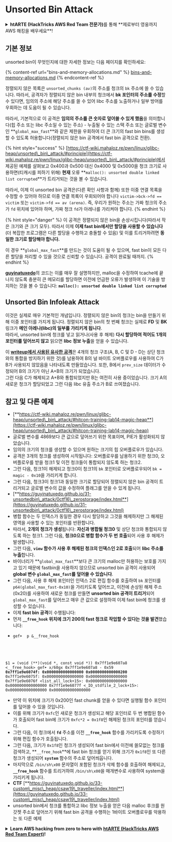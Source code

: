 # Unsorted Bin Attack

<details>

<summary><strong>htARTE (HackTricks AWS Red Team 전문가)</strong>를 통해 **제로부터 영웅까지 AWS 해킹을 배우세요**!</summary>

HackTricks를 지원하는 다른 방법:

- **회사가 HackTricks에 광고되길 원하거나 HackTricks를 PDF로 다운로드**하려면 [**SUBSCRIPTION PLANS**](https://github.com/sponsors/carlospolop)를 확인하세요!
- [**공식 PEASS & HackTricks 스왜그**](https://peass.creator-spring.com)를 구매하세요
- [**The PEASS Family**](https://opensea.io/collection/the-peass-family)를 발견하세요, 당사의 독점 [**NFTs**](https://opensea.io/collection/the-peass-family) 컬렉션
- **💬 [Discord 그룹](https://discord.gg/hRep4RUj7f)** 또는 [텔레그램 그룹](https://t.me/peass)에 **가입**하거나 **트위터** 🐦 [**@hacktricks\_live**](https://twitter.com/hacktricks\_live)를 **팔로우**하세요.
- **HackTricks** 및 **HackTricks Cloud** github 저장소에 PR을 제출하여 **해킹 트릭을 공유**하세요.

</details>

## 기본 정보

unsorted bin이 무엇인지에 대한 자세한 정보는 다음 페이지를 확인하세요:

{% content-ref url="bins-and-memory-allocations.md" %}
[bins-and-memory-allocations.md](bins-and-memory-allocations.md)
{% endcontent-ref %}

정렬되지 않은 목록은 `unsorted_chunks (av)`의 주소를 청크의 `bk` 주소에 쓸 수 있습니다. 따라서, 공격자가 정렬되지 않은 bin 내부의 청크에서 **bk 포인터의 주소를 수정**할 수 있다면, 임의의 주소에 해당 주소를 쓸 수 있어 libc 주소를 노출하거나 일부 방어를 우회하는 데 도움이 될 수 있습니다.

따라서, 기본적으로 이 공격은 **임의의 주소를 큰 숫자로 덮어쓸 수 있게 했음**을 의미합니다(힙 주소 또는 libc 주소일 수 있는 주소) - 누출될 수 있는 스택 주소 또는 글로벌 변수인 **`global_max_fast`**와 같은 제한을 우회하여 더 큰 크기의 fast bin bins를 생성할 수 있도록 허용합니다(정렬되지 않은 bin 공격에서 fast bin 공격으로 전환).

{% hint style="success" %}
[https://ctf-wiki.mahaloz.re/pwn/linux/glibc-heap/unsorted\_bin\_attack/#principle](https://ctf-wiki.mahaloz.re/pwn/linux/glibc-heap/unsorted\_bin\_attack/#principle)에서 제공된 예제를 살펴보고 0x400과 0x500 대신 0x4000 및 0x5000을 청크 크기로 사용하면(티캐시를 피하기 위해) **현재** 오류 **`malloc(): unsorted double linked list corrupted`**가 트리거되는 것을 볼 수 있습니다.

따라서, 이제 이 unsorted bin 공격은(다른 확인 사항과 함께) 또한 이중 연결 목록을 수정할 수 있어야 하므로 이중 연결 목록이 우회되어야 합니다 `victim->bck->fd == victim` 또는 `victim->fd == av (arena)`. 즉, 우리가 원하는 주소는 가짜 청크의 주소가 `fd` 위치에 있어야 하며, 가짜 청크 `fd`가 아레나를 가리켜야 합니다.
{% endhint %}

{% hint style="danger" %}
이 공격은 정렬되지 않은 bin을 손상시킵니다(따라서 작은 크기와 큰 크기 모두). 따라서 이제 **이제 fast bin에서만 할당을 사용할 수 있습니다**(더 복잡한 프로그램은 다른 할당을 수행하고 충돌할 수 있음) 및 이를 트리거하려면 **동일한 크기로 할당해야 합니다.**

이 경우 **`global_max_fast`**를 만드는 것이 도움이 될 수 있으며, fast bin이 모든 다른 할당을 처리할 수 있을 것으로 신뢰할 수 있습니다. 공격이 완료될 때까지.
{% endhint %}

[**guyinatuxedo**](https://guyinatuxedo.github.io/31-unsortedbin\_attack/unsorted\_explanation/index.html)의 코드는 이를 매우 잘 설명하지만, malloc을 수정하여 tcache에 끝나지 않도록 충분히 큰 메모리를 할당하면 이전에 언급한 오류가 발생하여 이 기술을 방지하는 것을 볼 수 있습니다: **`malloc(): unsorted double linked list corrupted`**

## Unsorted Bin Infoleak Attack

이것은 실제로 매우 기본적인 개념입니다. 정렬되지 않은 bin의 청크는 bin을 만들기 위해 이중 포인터를 가지게 됩니다. 정렬되지 않은 bin의 첫 번째 청크는 실제로 **FD** 및 **BK** 링크가 **메인 아레나(libc)의 일부를 가리키게 됩니다**.\
따라서, unsorted bin에 청크를 넣고 읽거나(사용 후 해제) **다시 할당하여 적어도 1개의 포인터를 덮어쓰지 않고** 읽으면 **libc 정보 누출**을 얻을 수 있습니다.

이 [**writeup에서 사용된 유사한 공격**](https://guyinatuxedo.github.io/33-custom\_misc\_heap/csaw18\_alienVSsamurai/index.html)은 4개의 청크 구조(A, B, C 및 D - D는 상단 청크와의 통합을 방지하기 위한 것)를 남용하여 B의 널 바이트 오버플로우를 사용하여 C가 B가 사용되지 않았음을 나타내도록 만들었습니다. 또한, B에서 `prev_size` 데이터가 수정되어 B의 크기가 아닌 A+B의 크기가 되었습니다.\
그런 다음 C가 해제되고 A+B와 통합되었지만 B는 여전히 사용 중이었습니다. 크기 A의 새로운 청크가 할당되었고 그런 다음 libc 유출 주소가 B로 쓰여졌습니다.

## 참고 및 다른 예제

* [**https://ctf-wiki.mahaloz.re/pwn/linux/glibc-heap/unsorted\_bin\_attack/#hitcon-training-lab14-magic-heap**](https://ctf-wiki.mahaloz.re/pwn/linux/glibc-heap/unsorted\_bin\_attack/#hitcon-training-lab14-magic-heap)
* 글로벌 변수를 4869보다 큰 값으로 덮어쓰기 위한 목표이며, PIE가 활성화되지 않았습니다.
* 임의의 크기의 청크를 생성할 수 있으며 원하는 크기의 힙 오버플로우가 있습니다.
* 공격은 3개의 청크를 생성하여 시작됩니다: 오버플로우를 남용하기 위한 청크0, 오버플로우를 받을 청크1 및 이전 청크들이 통합되지 않도록 하는 청크2.
* 그런 다음, 청크1이 해제되고 청크0이 청크1의 `bk` 포인터로 오버플로우되어 `bk = magic - 0x10`을 가리키게 합니다.
* 그런 다음, 청크3이 청크1과 동일한 크기로 할당되어 정렬되지 않은 bin 공격이 트리거되고 글로벌 변수의 값을 수정하여 플래그를 얻을 수 있게 됩니다.
* [**https://guyinatuxedo.github.io/31-unsortedbin\_attack/0ctf16\_zerostorage/index.html**](https://guyinatuxedo.github.io/31-unsortedbin\_attack/0ctf16\_zerostorage/index.html)
* 병합 함수는 두 인덱스가 동일한 경우 다시 할당하고 그것을 해제하지만 그 해제된 영역을 사용할 수 있는 포인터를 반환합니다.
* 따라서, **2개의 청크가 생성**됩니다: **자신과 병합될 청크0** 및 상단 청크와 통합되지 않도록 하는 청크1. 그런 다음, **청크0으로 병합 함수가 두 번 호출**되어 사용 후 해제가 발생합니다.
* 그런 다음, **`view` 함수가 사용 후 해제된 청크의 인덱스인 2로 호출**되어 **libc 주소를 누출**합니다.
* 바이너리가 **`global_max_fast`**보다 큰 크기의 malloc만 허용하는 보호를 가지고 있기 때문에 fastbin을 사용하지 않으므로 unsorted bin 공격이 사용되어 **global 변수 `global_max_fast`를 덮어쓸 수 있습니다**.
* 그런 다음, 사용 후 해제 포인터인 인덱스 2로 편집 함수를 호출하여 `bk` 포인터를 `p64(global_max_fast-0x10)`을 가리키도록 덮어쓰고, 이전에 손상된 해제 주소(0x20)를 사용하여 새로운 청크를 만들면 **unsorted bin 공격이 트리거**되어 `global_max_fast`를 덮어쓰고 매우 큰 값으로 설정하여 이제 fast bin에 청크를 생성할 수 있습니다.
* 이제 **fast bin 공격**이 수행됩니다:
* 먼저 **`__free_hook` 위치에 크기 200의 fast 청크로 작업할 수 있다는 것을 발견**했습니다:
* <pre class="language-c"><code class="lang-c">gef➤  p &#x26;__free_hook
$1 = (void (**)(void *, const void *)) 0x7ff1e9e607a8 &#x3C;__free_hook>
gef➤  x/60gx 0x7ff1e9e607a8 - 0x59
<strong>0x7ff1e9e6074f: 0x0000000000000000      0x0000000000000200
</strong>0x7ff1e9e6075f: 0x0000000000000000      0x0000000000000000
0x7ff1e9e6076f &#x3C;list_all_lock+15>:      0x0000000000000000      0x0000000000000000
0x7ff1e9e6077f &#x3C;_IO_stdfile_2_lock+15>: 0x0000000000000000      0x0000000000000000
</code></pre>
* 만약 이 위치에 크기가 0x200인 fast chunk를 얻을 수 있다면 실행될 함수 포인터를 덮어쓸 수 있을 것입니다.
* 이를 위해 크기가 `0xfc`인 새로운 청크가 생성되고 해당 포인터로 두 번 병합된 함수가 호출되어 fast bin에 크기가 `0xfc*2 = 0x1f8`인 해제된 청크의 포인터를 얻습니다.
* 그런 다음, 이 청크에서 **`fd`** 주소를 이전 **`__free_hook`** 함수를 가리키도록 수정하기 위해 편집 함수가 호출됩니다.
* 그런 다음, 크기가 `0x1f8`인 청크가 생성되어 fast bin에서 이전에 쓸모없는 청크를 검색하고, **`__free_hook`**에 fast bin 청크를 얻기 위해 크기가 `0x1f8`인 또 다른 청크가 생성되어 **`system`** 함수의 주소로 덮어씌웁니다.
* 마지막으로 `/bin/sh\x00` 문자열이 포함된 청크가 삭제 함수를 호출하여 해제되고, **`__free_hook`** 함수를 트리거하여 `/bin/sh\x00`을 매개변수로 사용하여 system을 가리키게 됩니다.
* **CTF** [**https://guyinatuxedo.github.io/33-custom\_misc\_heap/csaw19\_traveller/index.html**](https://guyinatuxedo.github.io/33-custom\_misc\_heap/csaw19\_traveller/index.html)
* unsorted bin에서 청크를 통합하고 libc 정보 누출을 얻은 다음 malloc 후크를 원 갓젯 주소로 덮어쓰기 위해 fast bin 공격을 수행하는 1바이트 오버플로우를 악용하는 또 다른 예제

<details>

<summary><strong>Learn AWS hacking from zero to hero with</strong> <a href="https://training.hacktricks.xyz/courses/arte"><strong>htARTE (HackTricks AWS Red Team Expert)</strong></a><strong>!</strong></summary>

Other ways to support HackTricks:

* If you want to see your **company advertised in HackTricks** or **download HackTricks in PDF** Check the [**SUBSCRIPTION PLANS**](https://github.com/sponsors/carlospolop)!
* Get the [**official PEASS & HackTricks swag**](https://peass.creator-spring.com)
* Discover [**The PEASS Family**](https://opensea.io/collection/the-peass-family), our collection of exclusive [**NFTs**](https://opensea.io/collection/the-peass-family)
* **Join the** 💬 [**Discord group**](https://discord.gg/hRep4RUj7f) or the [**telegram group**](https://t.me/peass) or **follow** us on **Twitter** 🐦 [**@hacktricks\_live**](https://twitter.com/hacktricks\_live)**.**
* **Share your hacking tricks by submitting PRs to the** [**HackTricks**](https://github.com/carlospolop/hacktricks) and [**HackTricks Cloud**](https://github.com/carlospolop/hacktricks-cloud) github repos.

</details>
